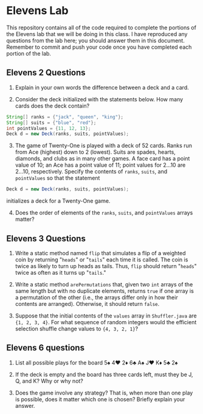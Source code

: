 # Elevens Lab

This repository contains all of the code required to complete the portions of the Elevens lab that we will be doing in this class. I have reproduced any questions from the lab here; you should answer them in this document. Remember to commit and push your code once you have completed each portion of the lab.

## Elevens 2 Questions
1. Explain in your own words the difference between a deck and a card.

2. Consider the deck initialized with the statements below. How many cards does the deck contain?
```java
String[] ranks = {"jack", "queen", "king"};
String[] suits = {"blue", "red"};
int pointValues = {11, 12, 13};
Deck d = new Deck(ranks, suits, pointValues);
```

3. The game of Twenty-One is played with a deck of 52 cards. Ranks run from Ace (highest) down to 2 (lowest). Suits are spades, hearts, diamonds, and clubs as in many other games. A face card has a point value of 10; an Ace has a point value of 11; point values for 2...10 are 2...10, respectively. Specify the contents of `ranks`, `suits`, and `pointValues` so that the statement
```java
Deck d = new Deck(ranks, suits, pointValues);
```
initializes a deck for a Twenty-One game.

4. Does the order of elements of the `ranks`, `suits`, and `pointValues` arrays matter?

## Elevens 3 Questions
1. Write a static method named `flip` that simulates a flip of a weighted coin by returning "`heads`" or "`tails`" each time it is called. The coin is twice as likely to turn up heads as tails. Thus, `flip` should return "`heads`" twice as often as it turns up "`tails`."

2. Write a static method `arePermutations` that, given two `int` arrays of the same length but with no duplicate elements, returns `true` if one array is a permutation of the other (i.e., the arrays differ only in how their contents are arranged). Otherwise, it should return `false`.

3. Suppose that the initial contents of the `values` array in `Shuffler.java` are `{1, 2, 3, 4}`. For what sequence of random integers would the efficient selection shuffle change values to `{4, 3, 2, 1}`?

## Elevens 6 questions
1. List all possible plays for the board 5♠ 4♥ 2♦ 6♣ A♠ J♥ K♦ 5♣ 2♠

2. If the deck is empty and the board has three cards left, must they be J, Q, and K? Why or why not?

3. Does the game involve any strategy? That is, when more than one play is possible, does it matter which one is chosen? Briefly explain your answer.

